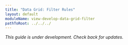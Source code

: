 ```yaml
---
title: "Data Grid: Filter Rules"
layout: default
moduleName: view-develop-data-grid-filter
pathToRoot: ../../../
---
```


*This guide is under development. Check back for updates.*
